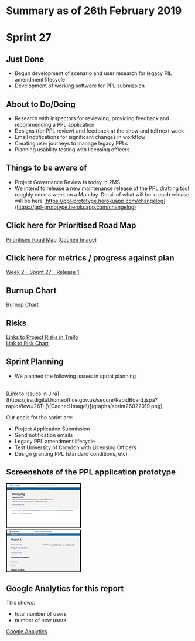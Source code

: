 # Summary as of 26th February 2019 

# Sprint 27

## Just Done
* Begun development of scenario and user research for legacy PIL amendment lifecycle
* Development of working software for PPL submission

## About to Do/Doing
* Research with inspectors for reviewing, providing feedback and recommending a PPL application
* Designs (for PPL review) and feedback at the show and tell next week 
* Email notifications for significant changes in workflow
* Creating user journeys to manage legacy PPLs
* Planning usability testing with licensing officers

## Things to be aware of
* Project Governance Review is today in 2MS
* We intend to release a new maintenance release of the PPL drafting tool roughly once a week on a Monday. Detail of what will be in each release will be here [https://ppl-prototype.herokuapp.com/changelog](https://ppl-prototype.herokuapp.com/changelog)

## Click here for Prioritised Road Map
[Prioritised Road Map](https://trello.com/b/p7x9hbPV/prioritised-roadmap)    [\(Cached Image\)](graphs/ASLRoadMap26022019.jpg)

## Click here for metrics / progress against plan
[Week 2 - Sprint 27 - Release 1](graphs/progress26022019.png)

## Burnup Chart
[Burnup Chart](burnup26022019.md)

## Risks
[Links to Project Risks in Trello](https://trello.com/b/VuFuCL7t/risk-register-and-kpis-asl-delivery) 
<br>
[Link to Risk Chart](graphs/risk26022019.png)

## Sprint Planning
* We planned the following issues in sprint planning
<br>
[Link to Issues in Jira](https://jira.digital.homeoffice.gov.uk/secure/RapidBoard.jspa?rapidView=261)    [\(Cached Image\)](graphs/sprint26022019.png)

Our goals for the sprint are:
* Project Application Submission 
* Send notification emails 
* Legacy PPL amendment lifecycle 
* Test University of Croydon with Licensing Officers 
* Design granting PPL (standard conditions, etc)

## Screenshots of the PPL application prototype
<a href="graphs/proto1_26022019.png"><img src="graphs/proto1_26022019.png" alt="HTML5 Icon" width="200" style="border:2px solid black"></a>
<br>
<a href="graphs/proto2_26022019.png"><img src="graphs/proto2_26022019.png" alt="HTML5 Icon" width="200" style="border:2px solid black"></a>
<br>

## Google Analytics for this report

This shows:
* total number of users
* number of new users

[Google Analytics](graphs/GA26022019.jpg)

